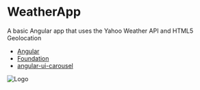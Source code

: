 # WeatherApp
A basic Angular app that uses the Yahoo Weather API and HTML5 Geolocation

* [Angular](https://angularjs.org/)
* [Foundation](http://foundation.zurb.com/)
* [angular-ui-carousel](https://github.com/mihnsen/ui-carousel)

![Logo](http://philvr.com/Projects/img/misc/WeatherApp.png)
